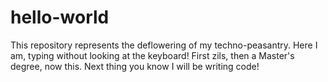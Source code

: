 # hello-world
This repository represents the deflowering of my techno-peasantry.
Here I am, typing without looking at the keyboard! First zils, then a Master's degree, now this. Next thing you know I will be writing code!
